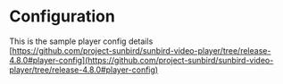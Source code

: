 # Configuration

This is the sample player config details\
[https://github.com/project-sunbird/sunbird-video-player/tree/release-4.8.0#player-config](https://github.com/project-sunbird/sunbird-video-player/tree/release-4.8.0#player-config)
